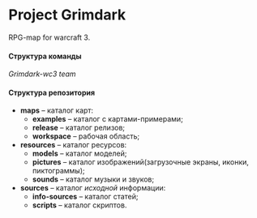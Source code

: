 # Project Grimdark
RPG-map for warcraft 3.

#### Структура команды
*Grimdark-wc3 team*


#### Структура репозитория
* **maps** &ndash; каталог карт:
  * **examples** &ndash; каталог с картами-примерами;
  * **release**  &ndash; каталог релизов;
  * **workspace** &ndash; рабочая область;
* **resources** &ndash; каталог ресурсов:
  * **models**  &ndash; каталог моделей;
  * **pictures** &ndash; каталог изображений(загрузочные экраны, иконки, пиктограммы);
  * **sounds** &ndash; каталог музыки и звуков;
* **sources** &ndash; каталог *исходной* информации:
  * **info-sources**  &ndash; каталог статей;
  * **scripts** &ndash; каталог скриптов.
